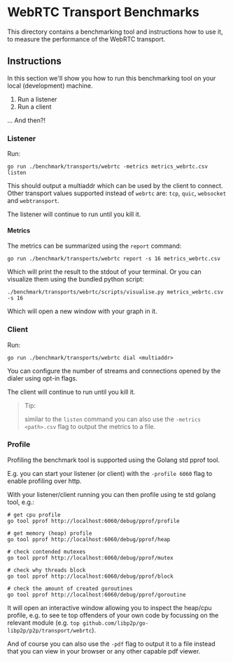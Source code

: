 # WebRTC Transport Benchmarks

This directory contains a benchmarking tool and instructions how to use it,
to measure the performance of the WebRTC transport.

## Instructions

In this section we'll show you how to run this benchmarking tool on your local (development) machine.

1. Run a listener
2. Run a client

... And then?!

### Listener

Run:

```
go run ./benchmark/transports/webrtc -metrics metrics_webrtc.csv listen
```

This should output a multiaddr which can be used by the client to connect.
Other transport values supported instead of `webrtc` are: `tcp`, `quic`, `websocket` and `webtransport`.

The listener will continue to run until you kill it.

#### Metrics

The metrics can be summarized using the `report` command:

```
go run ./benchmark/transports/webrtc report -s 16 metrics_webrtc.csv
```

Which will print the result to the stdout of your terminal.
Or you can visualize them using the bundled python script:

```
./benchmark/transports/webrtc/scripts/visualise.py metrics_webrtc.csv -s 16
```

Which will open a new window with your graph in it.

### Client

Run:

```
go run ./benchmark/transports/webrtc dial <multiaddr>
```

You can configure the number of streams and connections opened by the dialer using opt-in flags.

The client will continue to run until you kill it.

> Tip:
> 
> similar to the `listen` command you can also use the `-metrics <path>.csv` flag to output the metrics to a file.

### Profile

Profiling the benchmark tool is supported using the Golang std pprof tool.

E.g. you can start your listener (or client) with the `-profile 6060` flag to enable profiling over http.

With your listener/client running you can then profile using te std golang tool, e.g.:

```
# get cpu profile
go tool pprof http://localhost:6060/debug/pprof/profile

# get memory (heap) profile
go tool pprof http://localhost:6060/debug/pprof/heap

# check contended mutexes
go tool pprof http://localhost:6060/debug/pprof/mutex

# check why threads block
go tool pprof http://localhost:6060/debug/pprof/block

# check the amount of created goroutines
go tool pprof http://localhost:6060/debug/pprof/goroutine
```

It will open an interactive window allowing you to inspect the heap/cpu profile, e.g. to see te top offenders
of your own code by focussing on the relevant module (e.g. `top github.com/libp2p/go-libp2p/p2p/transport/webrtc`).

And of course you can also use the `-pdf` flag to output it to a file instead that you can view in your browser or
any other capable pdf viewer.
